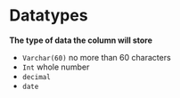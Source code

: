 # Datatypes
**The type of data the column will store**
- `Varchar(60)` no more than 60 characters
- `Int` whole number
- `decimal`
- `date`